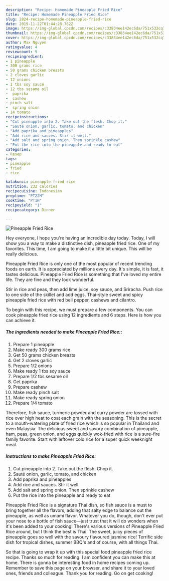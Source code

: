```yaml
---
description: "Recipe: Homemade Pineapple Fried Rice"
title: "Recipe: Homemade Pineapple Fried Rice"
slug: 2824-recipe-homemade-pineapple-fried-rice
date: 2019-11-22T01:44:28.762Z
image: https://img-global.cpcdn.com/recipes/c33834ee142ec6da/751x532cq70/pineapple-fried-rice-recipe-main-photo.jpg
thumbnail: https://img-global.cpcdn.com/recipes/c33834ee142ec6da/751x532cq70/pineapple-fried-rice-recipe-main-photo.jpg
cover: https://img-global.cpcdn.com/recipes/c33834ee142ec6da/751x532cq70/pineapple-fried-rice-recipe-main-photo.jpg
author: Max Nguyen
ratingvalue: 4
reviewcount: 9
recipeingredient:
- 1 pineapple
- 300 grams rice
- 50 grams chicken breasts
- 2 cloves garlic
- 12 onions
- 1 tbs soy sauce
- 12 tbs sesame oil
-  paprika
-  cashew
- pinch salt
-  spring onion
- 14 tomato
recipeinstructions:
- "Cut pineapple into 2. Take out the flesh. Chop it."
- "Sauté onion, garlic, tomato, and chicken"
- "Add paprika and pineapples"
- "Add rice and sauces. Stir it well."
- "Add salt and spring onion. Then sprinkle cashew"
- "Put the rice into the pineapple and ready to eat"
categories:
- Resep
tags:
- pineapple
- fried
- rice

katakunci: pineapple fried rice
nutrition: 232 calories
recipecuisine: Indonesian
preptime: "PT22M"
cooktime: "PT1H"
recipeyield: "1"
recipecategory: Dinner

---
```



![Pineapple Fried Rice](https://img-global.cpcdn.com/recipes/c33834ee142ec6da/751x532cq70/pineapple-fried-rice-recipe-main-photo.jpg)

Hey everyone, I hope you're having an incredible day today. Today, I will show you a way to make a distinctive dish, pineapple fried rice. One of my favorites. This time, I am going to make it a little bit unique. This will be really delicious.

Pineapple Fried Rice is only one of the most popular of recent trending foods on earth. It is appreciated by millions every day. It's simple, it is fast, it tastes delicious. Pineapple Fried Rice is something that I've loved my entire life. They are fine and they look wonderful.

Stir in rice and peas, then add lime juice, soy sauce, and Sriracha. Push rice to one side of the skillet and add eggs. Thai-style sweet and spicy pineapple fried rice with red bell pepper, cashews and cilantro.


To begin with this recipe, we must prepare a few components. You can cook pineapple fried rice using 12 ingredients and 6 steps. Here is how you can achieve it.

##### The ingredients needed to make Pineapple Fried Rice::

1. Prepare 1 pineapple
1. Make ready 300 grams rice
1. Get 50 grams chicken breasts
1. Get 2 cloves garlic
1. Prepare 1/2 onions
1. Make ready 1 tbs soy sauce
1. Prepare 1/2 tbs sesame oil
1. Get  paprika
1. Prepare  cashew
1. Make ready pinch salt
1. Make ready  spring onion
1. Prepare 1/4 tomato


Therefore, fish sauce, turmeric powder and curry powder are tossed with rice over high heat to coat each grain with the seasoning. This is the secret to a mouth-watering plate of fried rice which is so popular in Thailand and even Malaysia. The delicious sweet and savory combination of pineapple, ham, peas, green onion, and eggs quickly wok-fried with rice is a sure-fire family favorite. Start with leftover cold rice for a super quick weeknight meal. 

##### Instructions to make Pineapple Fried Rice:

1. Cut pineapple into 2. Take out the flesh. Chop it.
1. Sauté onion, garlic, tomato, and chicken
1. Add paprika and pineapples
1. Add rice and sauces. Stir it well.
1. Add salt and spring onion. Then sprinkle cashew
1. Put the rice into the pineapple and ready to eat


Pineapple Fried Rice is a signature Thai dish, so fish sauce is a must to bring together all the flavors, adding that salty edge to balance out the pineapple, as well as umami flavor. Whatever you do, though, don&#39;t ever put your nose to a bottle of fish sauce—just trust that it will do wonders when it&#39;s been added to your cooking! There&#39;s various versions of Pineapple Fried Rice around, but I think the best is Thai. The sweet, juicy pieces of pineapple goes so well with the savoury flavoured jasmine rice! Terrific side dish for tropical dishes, summer BBQ&#39;s and of course, with all things Thai. 

So that is going to wrap it up with this special food pineapple fried rice recipe. Thanks so much for reading. I am confident you can make this at home. There is gonna be interesting food in home recipes coming up. Remember to save this page on your browser, and share it to your loved ones, friends and colleague. Thank you for reading. Go on get cooking!
